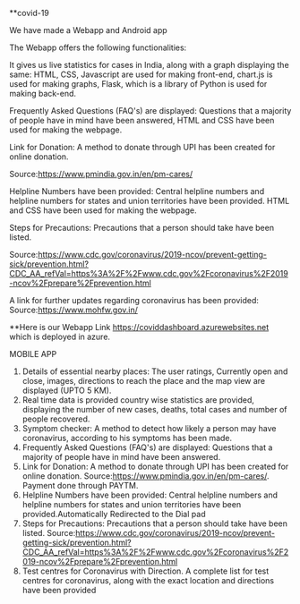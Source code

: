 **covid-19

We have made a Webapp and Android app

The Webapp offers the following functionalities:

It gives us live statistics for cases in India, along with a graph displaying the same: HTML, CSS, Javascript are used for making front-end, chart.js is used for making graphs, Flask, which is a library of Python is used for making back-end.

Frequently Asked Questions (FAQ's) are displayed: Questions that a majority of people have in mind have been answered, HTML and CSS have been used for making the webpage.

Link for Donation: A method to donate through UPI has been created for online donation.

Source:https://www.pmindia.gov.in/en/pm-cares/

Helpline Numbers have been provided: Central helpline numbers and helpline numbers for states and union territories have been provided. HTML and CSS have been used for making the webpage.

Steps for Precautions: Precautions that a person should take have been listed.

Source:https://www.cdc.gov/coronavirus/2019-ncov/prevent-getting-sick/prevention.html?CDC_AA_refVal=https%3A%2F%2Fwww.cdc.gov%2Fcoronavirus%2F2019-ncov%2Fprepare%2Fprevention.html

A link for further updates regarding coronavirus has been provided: Source:https://www.mohfw.gov.in/

 **Here is our Webapp Link https://coviddashboard.azurewebsites.net which is deployed in azure.
 
 MOBILE APP
 
 1. Details of essential nearby places:
The user ratings, Currently open and close, images, directions to reach the place and the map view are displayed (UPTO 5 KM).
2. Real time data is provided
country wise statistics are provided, displaying the number of new cases, deaths, total cases and number of people recovered.
3. Symptom checker:
A method to detect how likely a person may have coronavirus, according to his symptoms has been made.
4. Frequently Asked Questions (FAQ's) are displayed:
Questions that a majority of people have in mind have been answered. 
5. Link for Donation: A method to donate through UPI has been created for online donation. Source:https://www.pmindia.gov.in/en/pm-cares/. Payment done through PAYTM.
6. Helpline Numbers have been provided: Central helpline numbers and helpline numbers for states and union territories have been provided.Automatically Redirected to the Dial pad
7. Steps for Precautions: Precautions that a person should take have been listed.
Source:https://www.cdc.gov/coronavirus/2019-ncov/prevent-getting-sick/prevention.html?CDC_AA_refVal=https%3A%2F%2Fwww.cdc.gov%2Fcoronavirus%2F2019-ncov%2Fprepare%2Fprevention.html
 8. Test centres for Coronavirus with Direction.
A complete list for test centres for coronavirus, along with the exact location and directions have been provided

